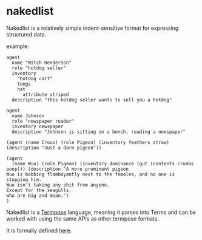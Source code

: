 # nakedlist

Nakedlist is a relatively simple indent-sensitive format for expressing structured data.

example:

```
agent
  name "Mitch Henderson"
  role "hotdog seller"
  inventory
    "hotdog cart"
    tongs
    hat
      attribute striped
  description "this hotdog seller wants to sell you a hotdog"

agent
  name Johnson
  role "newspaper reader"
  inventory newspaper
  description "Johnson is sitting on a bench, reading a newspaper"

(agent (name Crouo) (role Pigeon) (inventory feathers straw) (description "Just a darn pigeon"))

(agent
  (name Wuo) (role Pigeon) (inventory dominance (gut (contents crumbs poop))) (description "A more prominent pigeon
Wuo is bobbing flamboyantly next to the females, and no one is stopping him.
Wuo isn't taking any shit from anyone.
Except for the seagulls,
who are big and mean.")
)

```

Nakedlist is a [Termpose](https://github.com/makoConstruct/termpose) language, meaning it parses into Terms and can be worked with using the same APIs as other termpose formats.

It is formally defined [here](https://github.com/makoConstruct/termpose/blob/master/nakedlist_spec.md).
